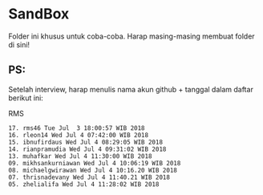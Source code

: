 # SandBox

Folder ini khusus untuk coba-coba.
Harap masing-masing membuat folder di sini!

## PS:

Setelah interview, harap menulis nama akun github + tanggal dalam daftar berikut ini:

RMS

```
17. rms46 Tue Jul  3 18:00:57 WIB 2018
16. rleon14 Wed Jul 4 07:42:00 WIB 2018
15. ibnufirdaus Wed Jul 4 08:29:05 WIB 2018
14. rianpramudia Wed Jul 4 09:31:02 WIB 2018
13. muhafkar Wed Jul 4 11:30:00 WIB 2018
09. mikhsankurniawan Wed Jul 4 10:06:19 WIB 2018
08. michaelgwirawan Wed Jul 4 10:16.20 WIB 2018
07. thrisnadevany Wed Jul 4 11:40.21 WIB 2018
05. zhelialifa Wed Jul 4 11:28:02 WIB 2018
```

